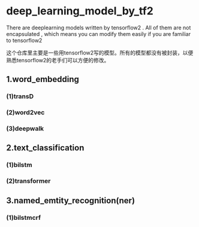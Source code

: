 # deep_learning_model_by_tf2
There are deeplearning models written by tensorflow2 . All of them are not encapsulated , which means you can modify them easily if you are familiar to tensorflow2

这个仓库里主要是一些用tensorflow2写的模型。所有的模型都没有被封装，以便熟悉tensorflow2的老手们可以方便的修改。

## 1.word_embedding
### (1)transD
### (2)word2vec
### (3)deepwalk

## 2.text_classification
### (1)bilstm
### (2)transformer

## 3.named_emtity_recognition(ner)
### (1)bilstmcrf
